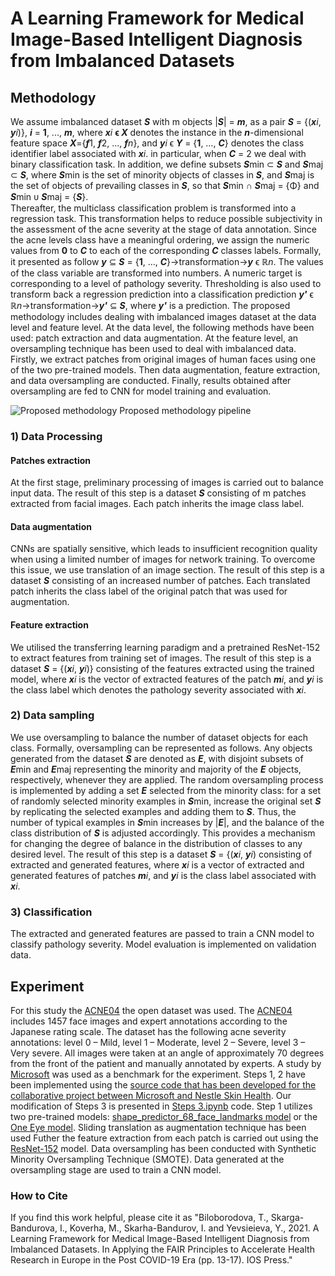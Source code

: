 # A Learning Framework for Medical Image-Based Intelligent Diagnosis from Imbalanced Datasets

## Methodology
We assume imbalanced dataset **_S_** with m objects |**_S_**| = **_m_**, as a pair **_S_** = {(**_x_**_i_, **_y_**_i_)}, **_i_** = **1**, ..., **_m_**, where **_x_**_i_ **ϵ _X_** denotes the instance in the **_n_**-dimensional feature space **_X_**={***f***1, ***f***2, ..., ***f***_n_}, and ***y***_i_  ϵ ***Y*** = {**1**, …, ***C***} denotes the class identifier label associated with ***x***_i_. in particular, when ***C*** = 2 we deal with binary classification task. In addition, we define subsets ***S***min ⊂ ***S*** and ***S***maj ⊂ ***S***, where ***S***min is the set of minority objects of classes in ***S***, and ***S***maj is the set of objects of prevailing classes in ***S***, so that ***S***min ∩ ***S***maj = {Φ} and ***S***min ᴜ ***S***maj = {***S***}.  
Thereafter, the multiclass classification problem is transformed into a regression task. This transformation helps to reduce possible subjectivity in the assessment of the acne severity at the stage of data annotation. Since the acne levels class have a meaningful ordering, we assign the numeric values from **0** to ***C*** to each of the corresponding ***C*** classes labels. Formally, it presented as follow ***y***  ⊆ ***S*** = {**1**, …, ***C***}→transformation→***y*** ϵ **ℝ**_n_. The values of the class variable are transformed into numbers. A numeric target is corresponding to a level of pathology severity.
Thresholding is also used to transform back a regression prediction into a classification prediction ***y'*** ϵ ℝ*n*→transformation→***y'*** ⊆ ***S***, where ***y'*** is a prediction.
The proposed methodology includes dealing with imbalanced images dataset at the data level and feature level. At the data level, the following methods have been used: patch extraction and data augmentation. At the feature level, an oversampling technique has been used to deal with imbalanced data.
Firstly, we extract patches from original images of human faces using one of the two pre-trained models. Then data augmentation, feature extraction, and data oversampling are conducted. Finally, results obtained after oversampling are fed to CNN for model training and evaluation.

![Proposed methodology](https://user-images.githubusercontent.com/53811556/164542498-669b3421-6571-4ae2-871b-e8aa5017ff4a.png)
Proposed methodology pipeline

### 1) Data Processing
#### Patches extraction 
At the first stage, preliminary processing of images is carried out to balance input data. The result of this step is a dataset ***S*** consisting of m patches extracted from facial images. Each patch inherits the image class label. 
#### Data augmentation
CNNs are spatially sensitive, which leads to insufficient recognition quality when using a limited number of images for network training. To overcome this issue, we use translation of an image section. The result of this step is a dataset ***S*** consisting of an increased number of patches. Each translated patch inherits the class label of the original patch that was used for augmentation.
#### Feature extraction
We utilised the transferring learning paradigm and a pretrained ResNet-152 to extract features from training set of images. The result of this step is a dataset ***S*** = {(***x***_i_, ***y***_i_)} consisting of the features extracted using the trained model, where ***x***_i_ is the vector of extracted features of the patch ***m***_i_, and ***y***_i_ is the class label which denotes the pathology severity associated with ***x***_i_.
### 2) Data sampling
We use oversampling to balance the number of dataset objects for each class. Formally, oversampling can be represented as follows. Any objects generated from the dataset ***S*** are denoted as ***E***, with disjoint subsets of ***E***min and ***E***maj representing the minority and majority of the ***E*** objects, respectively, whenever they are applied. The random oversampling process is implemented by adding a set ***E*** selected from the minority class: for a set of randomly selected minority examples in ***S***min, increase the original set ***S*** by replicating the selected examples and adding them to ***S***. Thus, the number of typical examples in ***S***min increases by |***E***|, and the balance of the class distribution of ***S*** is adjusted accordingly. This provides a mechanism for changing the degree of balance in the distribution of classes to any desired level. The result of this step is a dataset ***S*** = {(***x***_i_, ***y***_i_) consisting of extracted and generated features, where ***x***_i_ is a vector of extracted and generated features of patches ***m***_i_, and ***y***_i_ is the class label associated with ***x***_i_.
### 3) Classification 
The extracted and generated features are passed to train a CNN model to classify pathology severity. Model evaluation is implemented on validation data.  

## Experiment
For this study the [ACNE04](https://github.com/xpwu95/ldl) the open dataset was used. The [ACNE04](https://github.com/xpwu95/ldl) includes 1457 face images and expert annotations according to the Japanese rating scale. The dataset has the following acne severity annotations: level 0 – Mild, level 1 – Moderate, level 2 – Severe, level 3 – Very severe. All images were taken at an angle of approximately 70 degrees from the front of the patient and manually annotated by experts.
A study by [Microsoft](https://github.com/microsoft/nestle-acne-assessment) was used as a benchmark for the experiment. Steps 1, 2 have been implemented using the [source code that has been developed for the collaborative project between Microsoft and Nestle Skin Health](https://github.com/microsoft/nestle-acne-assessment). Our modification of Steps 3 is presented in [Steps 3.ipynb](https://github.com/beloborodova-t/A-Learning-Framework-for-Medical-Image-Based-Intelligent-Diagnosis-from-Imbalanced-Datasets/blob/main/code/Step%203.ipynb) code.
Step 1 utilizes two pre-trained models: [shape_predictor_68_face_landmarks model](https://github.com/davisking/dlib-models) or the [One Eye model](https://github.com/opencv/opencv/blob/master/data/haarcascades/haarcascade_eye.xml). Sliding translation as augmentation technique has been used Futher the feature extraction from each patch is carried out using the [ResNet-152](https://www.cntk.ai/Models/Caffe_Converted/ResNet152_ImageNet_Caffe.model) model. 
Data oversampling has been conducted with Synthetic Minority Oversampling Technique (SMOTE). Data generated at the oversampling stage are used to train a CNN model.

### How to Cite
If you find this work helpful, please cite it as
"Biloborodova, T., Skarga-Bandurova, I., Koverha, M., Skarha-Bandurov, I. and Yevsieieva, Y., 2021. A Learning Framework for Medical Image-Based Intelligent Diagnosis from Imbalanced Datasets. In Applying the FAIR Principles to Accelerate Health Research in Europe in the Post COVID-19 Era (pp. 13-17). IOS Press."
